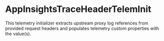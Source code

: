 # AppInsightsTraceHeaderTelemInit
This telemetry initializer extracts upstream proxy log references from provided request headers and populates telemetry custom properties with the value(s).
